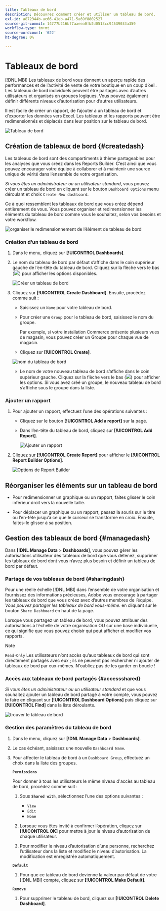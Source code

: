 ```yaml
---
title: Tableaux de bord
description: Découvrez comment créer et utiliser un tableau de bord.
exl-id: a872344b-ac66-41eb-a471-5a69f8802527
source-git-commit: 14777b216bf7aaeea0fb2d0513cc94539034a359
workflow-type: tm+mt
source-wordcount: '622'
ht-degree: 0%

---
```


# Tableaux de bord

[!DNL MBI] Les tableaux de bord vous donnent un aperçu rapide des performances et de l’activité de vente de votre boutique en un coup d’oeil. Les tableaux de bord individuels peuvent être partagés avec d’autres utilisateurs et organisés en groupes logiques. Vous pouvez également définir différents niveaux d’autorisation pour d’autres utilisateurs.

Il est facile de créer un rapport, de l’ajouter à un tableau de bord et d’exporter les données vers Excel. Les tableaux et les rapports peuvent être redimensionnés et déplacés dans leur position sur le tableau de bord.

![Tableau de bord](../../assets/magento-bi-report-builder-revenue-by-products-formula-report-holiday-sales-dashboard.png)

## Création de tableaux de bord {#createdash}

Les tableaux de bord sont des compartiments à thème partageables pour les analyses que vous créez dans les Reports Builder. C’est ainsi que vous pouvez encourager votre équipe à collaborer et à maintenir une source unique de vérité dans l’ensemble de votre organisation.

*Si vous êtes un administrateur ou un utilisateur standard*, vous pouvez créer un tableau de bord en cliquant sur le bouton `Dashboard Options` menu déroulant et choix `Create New dashboard`.

Ce à quoi ressemblent les tableaux de bord que vous créez dépend entièrement de vous. Vous pouvez organiser et redimensionner les éléments du tableau de bord comme vous le souhaitez, selon vos besoins et votre workflow.

![organiser le redimensionnement de l’élément de tableau de bord](../../assets/arrange_resize_dashboard_element.gif)

### Création d’un tableau de bord

1. Dans le menu, cliquez sur **[!UICONTROL Dashboards]**.

1. Le nom du tableau de bord par défaut s’affiche dans le coin supérieur gauche de l’en-tête du tableau de bord. Cliquez sur la flèche vers le bas (![](../../assets/magento-bi-btn-down.png)) pour afficher les options disponibles.

   ![Créer un tableau de bord](../../assets/magento-bi-dashboard-create.png)

1. Cliquez sur **[!UICONTROL Create Dashboard]**. Ensuite, procédez comme suit :

   * Saisissez un `Name` pour votre tableau de bord.

   * Pour créer une `Group` pour le tableau de bord, saisissez le nom du groupe.

      Par exemple, si votre installation Commerce présente plusieurs vues de magasin, vous pouvez créer un Groupe pour chaque vue de magasin.

   * Cliquez sur **[!UICONTROL Create]**.

   ![nom du tableau de bord](../../assets/magento-bi-dashboard-create-name.png)

   * Le nom de votre nouveau tableau de bord s’affiche dans le coin supérieur gauche. Cliquez sur la flèche vers le bas (![](../../assets/magento-bi-btn-down.png)) pour afficher les options. Si vous avez créé un groupe, le nouveau tableau de bord s’affiche sous le groupe dans la liste.


### Ajouter un rapport

1. Pour ajouter un rapport, effectuez l’une des opérations suivantes :

   * Cliquez sur le bouton **[!UICONTROL Add a report]** sur la page.

   * Dans l’en-tête du tableau de bord, cliquez sur **[!UICONTROL Add Report]**.

      ![Ajouter un rapport](../../assets/magento-bi-dashboard-create-add-report.png)

1. Cliquez sur **[!UICONTROL Create Report]** pour afficher le **[!UICONTROL Report Builder Options]**.

   ![Options de Report Builder](../../assets/magento-bi-report-builder.png)

## Réorganiser les éléments sur un tableau de bord

* Pour redimensionner un graphique ou un rapport, faites glisser le coin inférieur droit vers la nouvelle taille.

* Pour déplacer un graphique ou un rapport, passez la souris sur le titre ou l’en-tête jusqu’à ce que le curseur se transforme en croix. Ensuite, faites-le glisser à sa position.

## Gestion des tableaux de bord {#managedash}

Dans **[!DNL Manage Data** > **Dashboards]**, vous pouvez gérer les autorisations utilisateur des tableaux de bord que vous détenez, supprimer les tableaux de bord dont vous n’avez plus besoin et définir un tableau de bord par défaut.

### Partage de vos tableaux de bord {#sharingdash}

Pour une réelle échelle [!DNL MBI] dans l’ensemble de votre organisation et fournissez des informations précieuses, Adobe vous encourage à partager les tableaux de bord que vous créez avec d’autres membres de l’équipe. *Vous pouvez partager les tableaux de bord vous-même.* en cliquant sur le bouton `Share Dashboard` en haut de la page.

Lorsque vous partagez un tableau de bord, vous pouvez attribuer des autorisations à l’échelle de votre organisation OU sur une base individuelle, ce qui signifie que vous pouvez choisir qui peut afficher et modifier vos rapports.

>[!NOTE]
>
>`Read-Only` Les utilisateurs n’ont accès qu’aux tableaux de bord qui sont directement partagés avec eux ; ils ne peuvent pas rechercher ni ajouter de tableaux de bord par eux-mêmes. N&#39;oubliez pas de les garder en boucle !

### Accès aux tableaux de bord partagés {#accessshared}

*Si vous êtes un administrateur ou un utilisateur standard* et que vous souhaitez ajouter un tableau de bord partagé à votre compte, vous pouvez le faire en cliquant sur **[!UICONTROL Dashboard Options]** puis cliquez sur **[!UICONTROL Find]** dans la liste déroulante.

![trouver le tableau de bord](../../assets/find_dashboard.png)<!--{: width="1000" height="535"}-->

### Gestion des paramètres du tableau de bord

1. Dans le menu, cliquez sur **[!DNL Manage Data** > **Dashboards]**.

1. Le cas échéant, saisissez une nouvelle `Dashboard Name`.

1. Pour affecter le tableau de bord à un `Dashboard Group`, effectuez un choix dans la liste des groupes.

   **`Permissions`**

   Pour donner à tous les utilisateurs le même niveau d&#39;accès au tableau de bord, procédez comme suit :

   1. Sous **`Shared with`**, sélectionnez l’une des options suivantes :

      * `View`
      * `Edit`
      * `None`
   1. Lorsque vous êtes invité à confirmer l’opération, cliquez sur **[!UICONTROL OK]** pour mettre à jour le niveau d’autorisation de chaque utilisateur.

   1. Pour modifier le niveau d’autorisation d’une personne, recherchez l’utilisateur dans la liste et modifiez le niveau d’autorisation. La modification est enregistrée automatiquement.

   **`Default`**

   1. Pour que ce tableau de bord devienne la valeur par défaut de votre [!DNL MBI] compte, cliquez sur **[!UICONTROL Make Default]**.

   **`Remove`**

   1. Pour supprimer le tableau de bord, cliquez sur **[!UICONTROL Delete Dashboard]**.
